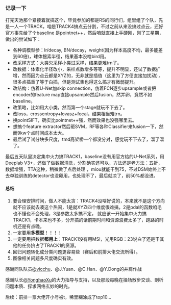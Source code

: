 ### 记录一下

打完天池那个紧接着就搞这个，毕竟参加的都是RS的同行们，组里组了个队，先是一人一个TRACK，咱是TRACK4搞点云分割，不过之前从来没搞过点云，还好官方事先给了个baseline
是pointnet++，然后咱就直接上手硬刚，刚了三星期，做出的尝试如下：

- 各种调模型参：lr/decay, BN/decay，weight(因为样本高度不均，最多能差到60倍)，球体搜索半径，结果基本没啥bird用。
- 改采样方式：大类欠采样小类过采样，结果更难trn了。
- 改数据：体素化半径改小，采样点数增多等等，提升不明显，还试了数据扩增，然而因为点云都是XYZ的，无非就是插值（这里为了方便直接加扰动），很多点插重了等于白插，但是测试集也得这么搞才有微弱提升。    
- 改结构：仿着U-Net加skip connection，仿着FCN逐步upsample或者把encoder的feature map直接upsample然后fusion，然并卵，竟然不如baseline。
- 改策略，比如用大小类，然而第一个stage就玩不下去了。
- 改loss，crossentropy+lovasz+focal，结果相当难trn。
- 换pointSIFT，确实比pointnet++强，然而效果也没强哪里去。
- 想搞个feature extractor然后砸SVM，RF等各种Classifier来fusion一下，然而9kw个点时间成本太大。
- 最后试了试分块多尺度，tmd高架桥一个都没分对，感觉玩不下去了，溜了溜了。

最后五天队里决定集中火力搞TRACK1，baseline没有用官方给的U-Net系列，用Deeplab V3+，还做了做数据清洗，分割确实还可以，方法还是老方法：五折，数据增强，TTA这种，稍微做了点后处理
，miou就能干到75，不过DSM始终上不去单独训练的detector也没卵用，也处理不了，最后就凉了，前50%都没进。

#### 总结

1. 要合理安排时间，做人不能太贪：TRACK4没啥好说的，本来就不是这个方向就不应该就去凑这个热闹，1是就XYZI四个维度很难搞，2是pdal的函数咱毛也不懂也不会处理，3是参数太多搞不定，
就应该一开始集中火力搞TRACK1，卡本来也不多，分开搞的话前期时间和资源浪费太多了，跑路的时机还是有点晚。
2. 一定要用**多模型**！！！！
3. 一定要用把数据**都用上**：TRACK1没有用MSI，光用RGB：23说白了还是干其他的任务挤占了TRACK1的资源。
4. 回归问题转化成分类问题更容易些（赛后和前排大佬交流所得）。
5. 图像相关问题多尺度确实有效。

感谢同队队员[@vicchu](https://github.com/vicchu)、@J.Yuan、@C.Han、@Y.Dong的并肩作战

感谢队长[@YonghaoXu](https://github.com/YonghaoXu)的大力指导与支持，以及那段每晚在操场散步交谈、剖析问题本质、探求网络玄妙的时光。

后续：前排一票大佬开小号被t，稀里糊涂成了top10…
